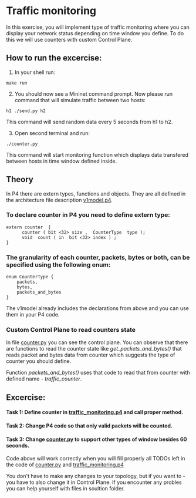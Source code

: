 # Traffic monitoring
In this exercise, you will implement type of traffic monitoring where you can display your network status depending on time window you define.
To do this we will use counters with custom Control Plane.


## How to run the excercise:

1. In your shell run:
```
make run
```

2. You should now see a Mininet command prompt. Now please run command that will simulate traffic between two hosts:
```
h1 ./send.py h2
```
This command will send random data every 5 seconds from h1 to h2.

3. Open second terminal and run:
```
./counter.py
```

This command will start monitoring function which displays data transfered between hosts in time window defined inside.
## Theory
In P4 there are extern types, functions and objects. They are all defined in the architecture file description [v1model.p4](https://github.com/p4lang/p4c/blob/master/p4include/v1model.p4).
### To declare counter in P4 you need to define extern type:
```
extern counter  {
      counter ( bit <32> size ,  CounterType  type );
      void  count ( in  bit <32> index ) ;
}
```
### The granularity of each counter, packets, bytes or both, can be specified using the following enum:
```
enum CounterType {
    packets,
    bytes,
    packets_and_bytes
}
```
The v1model already includes the declarations from above and you can use them in your P4 code.

### Custom Control Plane to read counters state
In file [counter.py](./counter.py) you can see the control plane.
You can observe that there are functions to read the counter state like *get_packets_and_bytes()* that reads packet and bytes data from counter which suggests the type of counter you should define. 

Function *packets_and_bytes()* uses that code to read that from counter with defined name - *traffic_counter*.

## Excercise:

#### Task 1: Define counter in [traffic_monitoring.p4](./traffic_monitoring.p4) and call proper method.
#### Task 2: Change P4 code so that only valid packets will be counted.
#### Task 3: Change [counter.py](./counter.py) to support other types of window besides 60 seconds.

Code above will work correctly when you will fill properly all TODOs left in the code of [counter.py](./counter.py) and [traffic_monitoring.p4](./traffic_monitoring.p4) 

You don't have to make any changes to your topology, but if you want to - you have to also change it in Control Plane.
If you encounter any probles you can help yourself with files in soultion folder.
